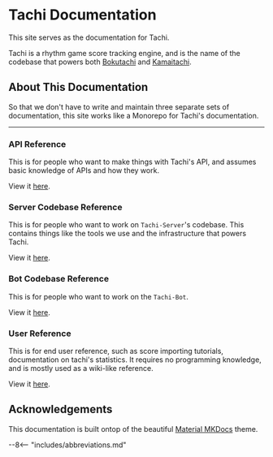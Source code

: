 # Tachi Documentation

This site serves as the documentation for Tachi.

Tachi is a rhythm game score tracking engine, and is the name of the codebase that powers
both [Bokutachi](https://bokutachi.xyz) and [Kamaitachi](https://kamaitachi.xyz).

## About This Documentation

So that we don't have to write and maintain three separate sets of documentation, this site
works like a Monorepo for Tachi's documentation.

*****

### API Reference

This is for people who want to make things with Tachi's API, and assumes basic knowledge of
APIs and how they work.

View it [here](./api/overview.md).

### Server Codebase Reference

This is for people who want to work on `Tachi-Server`'s codebase.
This contains things like the tools we use and the
infrastructure that powers Tachi.

View it [here](./tachi-server/overview.md).

### Bot Codebase Reference

This is for people who want to work on the `Tachi-Bot`.

View it [here](./tachi-bot/overview.md).

### User Reference

This is for end user reference, such as score importing tutorials, documentation on tachi's
statistics. It requires no programming knowledge, and is mostly used as a wiki-like reference.

View it [here](./user/overview.md).

## Acknowledgements

This documentation is built ontop of the beautiful [Material MKDocs](https://squidfunk.github.io/mkdocs-material) theme.

--8<-- "includes/abbreviations.md"